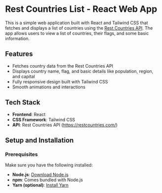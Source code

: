# Rest Countries List - React Web App

This is a simple web application built with React and Tailwind CSS that fetches and displays a list of countries using the [Rest Countries API](https://restcountries.com/). The app allows users to view a list of countries, their flags, and some basic information.

## Features

- Fetches country data from the Rest Countries API
- Displays country name, flag, and basic details like population, region, and capital
- Fully responsive design built with Tailwind CSS
- Smooth animations and interactions

## Tech Stack

- **Frontend**: React
- **CSS Framework**: Tailwind CSS
- **API**: Rest Countries API (https://restcountries.com/)

## Setup and Installation

### Prerequisites

Make sure you have the following installed:

- **Node.js**: [Download Node.js](https://nodejs.org/)
- **npm**: Comes bundled with Node.js
- **Yarn (optional)**: [Install Yarn](https://yarnpkg.com/getting-started/install)
